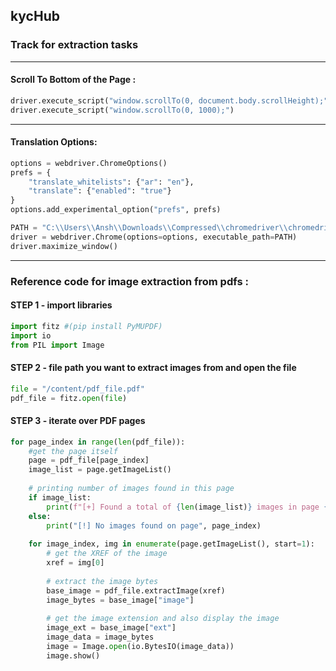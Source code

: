 ## kycHub

### Track for extraction tasks
----------------------------------------------------------------------------
#### Scroll To Bottom of the Page :
```python
driver.execute_script("window.scrollTo(0, document.body.scrollHeight);")
driver.execute_script("window.scrollTo(0, 1000);")
```
----------------------------------------------------------------------------

#### Translation Options:
```python
options = webdriver.ChromeOptions()
prefs = {
    "translate_whitelists": {"ar": "en"},
    "translate": {"enabled": "true"}
}
options.add_experimental_option("prefs", prefs)

PATH = "C:\\Users\\Ansh\\Downloads\\Compressed\\chromedriver\\chromedriver.exe"
driver = webdriver.Chrome(options=options, executable_path=PATH)
driver.maximize_window()
```
-----------------------------------------------------------------------------

### Reference code for image extraction from pdfs :

#### STEP 1 - import libraries
```python
import fitz #(pip install PyMUPDF)
import io
from PIL import Image
```

#### STEP 2 - file path you want to extract images from and open the file
```python
file = "/content/pdf_file.pdf"
pdf_file = fitz.open(file)
```

#### STEP 3 - iterate over PDF pages
```python
for page_index in range(len(pdf_file)):    
    #get the page itself
    page = pdf_file[page_index]
    image_list = page.getImageList()
    
    # printing number of images found in this page
    if image_list:
        print(f"[+] Found a total of {len(image_list)} images in page {page_index}")
    else:
        print("[!] No images found on page", page_index)
    
    for image_index, img in enumerate(page.getImageList(), start=1):
        # get the XREF of the image
        xref = img[0]
        
        # extract the image bytes
        base_image = pdf_file.extractImage(xref)
        image_bytes = base_image["image"]
        
        # get the image extension and also display the image
        image_ext = base_image["ext"]
        image_data = image_bytes
        image = Image.open(io.BytesIO(image_data))
        image.show()
```
